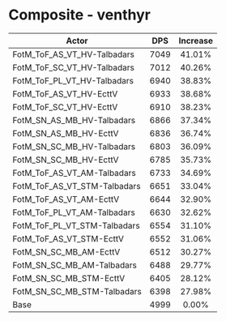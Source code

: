 # Composite - venthyr
| Actor | DPS | Increase |
|---|:---:|:---:|
|FotM_ToF_AS_VT_HV-Talbadars|7049|41.01%|
|FotM_ToF_SC_VT_HV-Talbadars|7012|40.26%|
|FotM_ToF_PL_VT_HV-Talbadars|6940|38.83%|
|FotM_ToF_AS_VT_HV-EcttV|6933|38.68%|
|FotM_ToF_SC_VT_HV-EcttV|6910|38.23%|
|FotM_SN_AS_MB_HV-Talbadars|6866|37.34%|
|FotM_SN_AS_MB_HV-EcttV|6836|36.74%|
|FotM_SN_SC_MB_HV-Talbadars|6803|36.09%|
|FotM_SN_SC_MB_HV-EcttV|6785|35.73%|
|FotM_ToF_AS_VT_AM-Talbadars|6733|34.69%|
|FotM_ToF_AS_VT_STM-Talbadars|6651|33.04%|
|FotM_ToF_AS_VT_AM-EcttV|6644|32.90%|
|FotM_ToF_PL_VT_AM-Talbadars|6630|32.62%|
|FotM_ToF_PL_VT_STM-Talbadars|6554|31.10%|
|FotM_ToF_AS_VT_STM-EcttV|6552|31.06%|
|FotM_SN_SC_MB_AM-EcttV|6512|30.27%|
|FotM_SN_SC_MB_AM-Talbadars|6488|29.77%|
|FotM_SN_SC_MB_STM-EcttV|6405|28.12%|
|FotM_SN_SC_MB_STM-Talbadars|6398|27.98%|
|Base|4999|0.00%|
